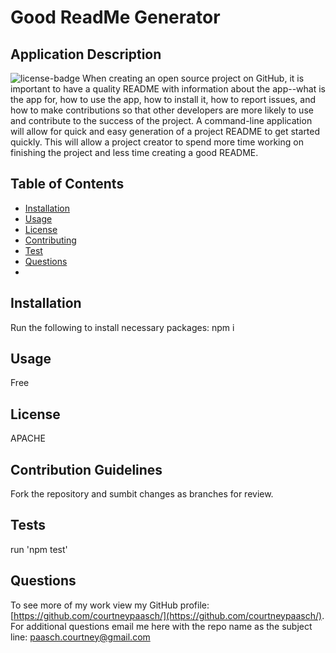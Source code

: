 # Good ReadMe Generator
  
  ## Application Description
  ![license-badge](https://img.shields.io/badge/License-APACHE-blue.svg)
  When creating an open source project on GitHub, it is important to have a quality README with information about the app--what is the app for, how to use the app, how to install it, how to report issues, and how to make contributions so that other developers are more likely to use and contribute to the success of the project. A command-line application will allow for quick and easy generation of a project README to get started quickly. This will allow a project creator to spend more time working on finishing the project and less time creating a good README.

  ## Table of Contents
  * [Installation](#installation)
  * [Usage](#usage)
  * [License](#license)
  * [Contributing](#contribution-guidelines)
  * [Test](#tests)
  * [Questions](#questions)
  * 
  ## Installation
  Run the following to install necessary packages:
  npm i 

  ## Usage
  Free

  ## License
  APACHE

  ## Contribution Guidelines
  Fork the repository and sumbit changes as branches for review.

  ## Tests
  run 'npm test'

  ## Questions
  To see more of my work view my GitHub profile: [https://github.com/courtneypaasch/](https://github.com/courtneypaasch/).
  For additional questions email me here with the repo name as the subject line: paasch.courtney@gmail.com
  